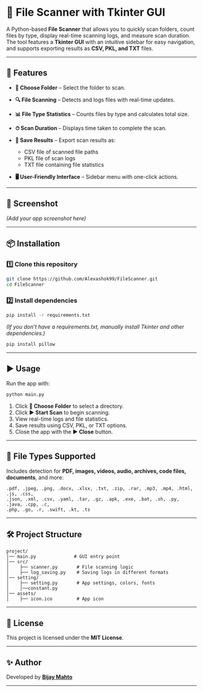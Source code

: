 
# 📂 File Scanner with Tkinter GUI

A Python-based **File Scanner** that allows you to quickly scan folders, count files by type, display real-time scanning logs, and measure scan duration. The tool features a **Tkinter GUI** with an intuitive sidebar for easy navigation, and supports exporting results as **CSV, PKL, and TXT** files.

---

## 🚀 Features

* **📂 Choose Folder** – Select the folder to scan.
* **🔍 File Scanning** – Detects and logs files with real-time updates.
* **📊 File Type Statistics** – Counts files by type and calculates total size.
* **⏱ Scan Duration** – Displays time taken to complete the scan.
* **💾 Save Results** – Export scan results as:

  * CSV file of scanned file paths
  * PKL file of scan logs
  * TXT file containing file statistics
* **🖥 User-Friendly Interface** – Sidebar menu with one-click actions.

---

## 📸 Screenshot

*(Add your app screenshot here)*

---

## 📦 Installation

### 1️⃣ Clone this repository

```bash
git clone https://github.com/Alexashok99/FileScanner.git
cd FileScanner
```

### 2️⃣ Install dependencies

```bash
pip install -r requirements.txt
```

*(If you don’t have a requirements.txt, manually install Tkinter and other dependencies.)*

```bash
pip install pillow
```

---

## ▶️ Usage

Run the app with:

```bash
python main.py
```

1. Click **📂 Choose Folder** to select a directory.
2. Click **▶️ Start Scan** to begin scanning.
3. View real-time logs and file statistics.
4. Save results using CSV, PKL, or TXT options.
5. Close the app with the **▶️ Close** button.

---

## 📂 File Types Supported

Includes detection for **PDF, images, videos, audio, archives, code files, documents**, and more:

```
.pdf, .jpeg, .png, .docx, .xlsx, .txt, .zip, .rar, .mp3, .mp4, .html, .js, .css,
.json, .xml, .csv, .yaml, .tar, .gz, .apk, .exe, .bat, .sh, .py, .java, .cpp, .c,
.php, .go, .r, .swift, .kt, .ts
```

---

## 🛠 Project Structure

```
project/
│── main.py              # GUI entry point
│── src/
│    ├── scanner.py       # File scanning logic
│    ├── log_saving.py    # Saving logs in different formats
│── setting/
│    ├── setting.py       # App settings, colors, fonts
│    │──constant.py
│── assets/
│    ├── icon.ico         # App icon
```

---

## 📜 License

This project is licensed under the **MIT License**.

---

## ✨ Author

Developed by **[Bijay Mahto](https://github.com/Alexashok99)**

---
